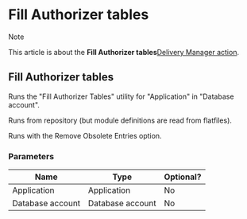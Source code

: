 # Fill Authorizer tables



> [!NOTE]
> This article is about the **Fill Authorizer tables**[Delivery Manager action](/docs/Continuous%20delivery/Delivery%20Manager%20actions%20by%20name).

## **Fill Authorizer tables**

Runs the "Fill Authorizer Tables" utility for "Application" in "Database account".

Runs from repository (but module definitions are read from flatfiles).

Runs with the Remove Obsolete Entries option.

### Parameters

|**Name**|**Type**|**Optional?**|
|--------|--------|--------|
|Application|Application|No      |
|Database account|Database account|No      |



 